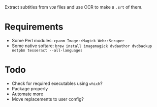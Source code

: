 Extract subtitles from `VOB` files and use OCR to make a `.srt` of them.

Requirements
============

- Some Perl modules: `cpanm Image::Magick Web::Scraper`
- Some native softare: `brew install imagemagick dvdauthor dvdbackup netpbm tesseract --all-languages`

Todo
====

- Check for required executables using `which`?
- Package properly
- Automate more
- Move replacements to user config?
